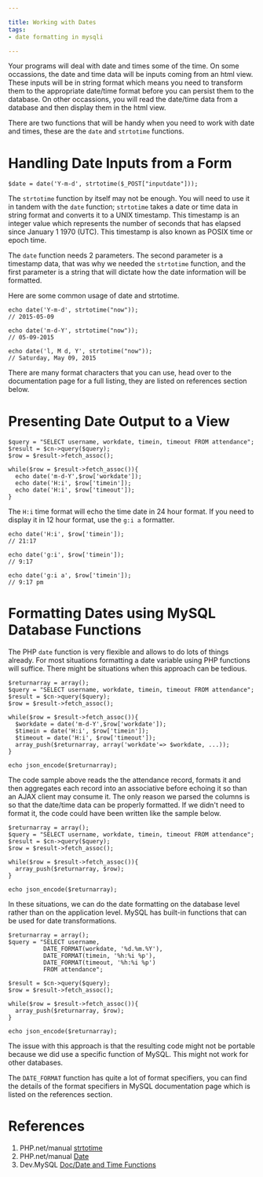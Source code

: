 ```yaml
---

title: Working with Dates
tags:
- date formatting in mysqli

---
```


Your programs will deal with date and times some of the time. On some occassions, the date and time data will be inputs coming from an html view. These inputs will be in string format which means you need to transform them to the appropriate date/time format before you can persist them to the database. On other occassions,  you will read the date/time data from a database and then display them in the html view.

There are two functions that will be handy when you need to work with date and times, these are the `date` and `strtotime` functions.

# Handling Date Inputs from a Form

~~~
$date = date('Y-m-d', strtotime($_POST["inputdate"]));
~~~

The `strtotime` function by itself may not be enough. You will need to use it in tandem with the `date` function; `strtotime` takes a date or time data in string format and converts it to a UNIX timestamp. This timestamp is an integer value which represents the number of seconds that has elapsed since January 1 1970 (UTC). This timestamp is also known as POSIX time or epoch time.

The `date` function needs 2 parameters. The second parameter is a timestamp data, that was why we needed the `strtotime` function, and  the first parameter is a string that will dictate how the date information will be formatted.

Here are some common usage of date and strtotime.

~~~
echo date('Y-m-d', strtotime("now"));
// 2015-05-09

echo date('m-d-Y', strtotime("now"));
// 05-09-2015

echo date('l, M d, Y', strtotime("now"));
// Saturday, May 09, 2015
~~~

There are many format characters that you can use, head over to the documentation page for a full listing, they are listed on references section below.


# Presenting Date Output to a View

~~~
$query = "SELECT username, workdate, timein, timeout FROM attendance";
$result = $cn->query($query);
$row = $result->fetch_assoc();

while($row = $result->fetch_assoc()){
  echo date('m-d-Y',$row['workdate']);
  echo date('H:i', $row['timein']);
  echo date('H:i', $row['timeout']);
}
~~~

The `H:i` time format will echo the time date in 24 hour format. If you need to display it in 12 hour format, use the `g:i a` formatter.

~~~
echo date('H:i', $row['timein']);
// 21:17

echo date('g:i', $row['timein']);
// 9:17

echo date('g:i a', $row['timein']);
// 9:17 pm
~~~

# Formatting Dates using MySQL Database Functions

The PHP `date` function is very flexible and allows to do lots of things already. For most situations formatting a date variable using PHP functions will suffice. There might be situations when this approach can be tedious.

~~~
$returnarray = array();
$query = "SELECT username, workdate, timein, timeout FROM attendance";
$result = $cn->query($query);
$row = $result->fetch_assoc();

while($row = $result->fetch_assoc()){
  $workdate = date('m-d-Y',$row['workdate']);
  $timein = date('H:i', $row['timein']);
  $timeout = date('H:i', $row['timeout']);
  array_push($returnarray, array('workdate'=> $workdate, ...));
}

echo json_encode($returnarray);
~~~

The code sample above reads the the attendance record, formats it and then aggregates each record into an associative before echoing  it so than an AJAX client may consume it. The only reason we parsed the columns is so that the date/time data can be properly formatted. If we didn't need to format it, the code could have been written like the sample below.

~~~
$returnarray = array();
$query = "SELECT username, workdate, timein, timeout FROM attendance";
$result = $cn->query($query);
$row = $result->fetch_assoc();

while($row = $result->fetch_assoc()){
  array_push($returnarray, $row);
}

echo json_encode($returnarray);
~~~

In these situations, we can do the date formatting on the database level rather than on the application level. MySQL has built-in functions that can be used for date transformations.

~~~
$returnarray = array();
$query = "SELECT username,
          DATE_FORMAT(workdate, '%d.%m.%Y'),
          DATE_FORMAT(timein, '%h:%i %p'),
          DATE_FORMAT(timeout, '%h:%i %p')
          FROM attendance";

$result = $cn->query($query);
$row = $result->fetch_assoc();

while($row = $result->fetch_assoc()){
  array_push($returnarray, $row);
}

echo json_encode($returnarray);
~~~

The issue with this approach is that the resulting code might not be portable because we did use a specific function of MySQL. This might not work for other databases.

The `DATE_FORMAT` function has quite a lot of format specifiers, you can find the details of the format specifiers in MySQL documentation page which is listed on the references section.


# References

1. PHP.net/manual [strtotime](http://php.net/manual/en/function.strtotime.php)
2. PHP.net/manual [Date](http://php.net/manual/en/function.date.php)
3. Dev.MySQL [Doc/Date and Time Functions](https://dev.mysql.com/doc/refman/5.5/en/date-and-time-functions.html#function_date-format)
